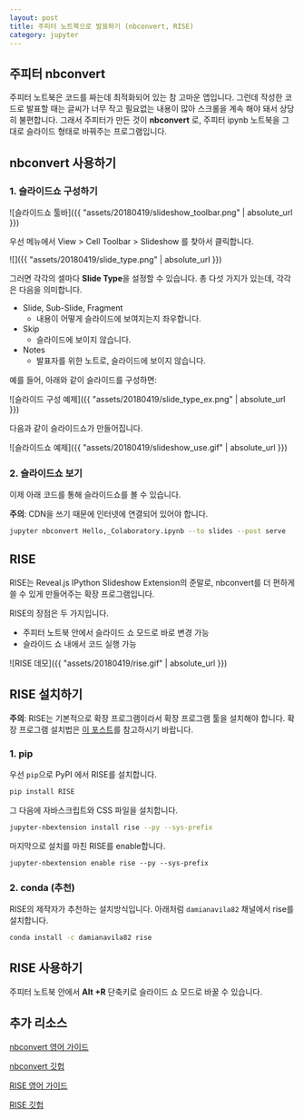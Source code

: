 ```yaml
---
layout: post
title: 주피터 노트북으로 발표하기 (nbconvert, RISE)
category: jupyter
---
```


## 주피터 nbconvert

주피터 노트북은 코드를 짜는데 최적화되어 있는 참 고마운 앱입니다. 그런데 작성한 코드로 발표할 때는 글씨가 너무 작고 필요없는 내용이 많아 스크롤을 계속 해야 돼서 상당히 불편합니다. 그래서 주피터가 만든 것이 **nbconvert** 로, 주피터 ipynb 노트북을 그대로 슬라이드 형태로 바꿔주는 프로그램입니다. 



## nbconvert 사용하기

### 1. 슬라이드쇼 구성하기

![슬라이드쇼 툴바]({{ "assets/20180419/slideshow_toolbar.png" | absolute_url }})

우선 메뉴에서 View > Cell Toolbar > Slideshow 를 찾아서 클릭합니다.

![]({{ "assets/20180419/slide_type.png" | absolute_url }})

그러면 각각의 셀마다 **Slide Type**을 설정할 수 있습니다. 총 다섯 가지가 있는데, 각각은 다음을 의미합니다.

* Slide, Sub-Slide, Fragment
  * 내용이 어떻게 슬라이드에 보여지는지 좌우합니다.
* Skip
  * 슬라이드에 보이지 않습니다.
* Notes
  * 발표자를 위한 노트로, 슬라이드에 보이지 않습니다.

예를 들어, 아래와 같이 슬라이드를 구성하면:

![슬라이드 구성 예제]({{ "assets/20180419/slide_type_ex.png" | absolute_url }})

다음과 같이 슬라이드쇼가 만들어집니다.

![슬라이드쇼 예제]({{ "assets/20180419/slideshow_use.gif" | absolute_url }})



### 2. 슬라이드쇼 보기

이제 아래 코드를 통해 슬라이드쇼를 볼 수 있습니다.

**주의**: CDN을 쓰기 때문에 인터넷에 연결되어 있어야 합니다.

```bash
jupyter nbconvert Hello,_Colaboratory.ipynb --to slides --post serve
```



## RISE

RISE는 Reveal.js IPython Slideshow Extension의 준말로, nbconvert를 더 편하게 쓸 수 있게 만들어주는 확장 프로그램입니다.

RISE의 장점은 두 가지입니다.

* 주피터 노트북 안에서 슬라이드 쇼 모드로 바로 변경 가능
* 슬라이드 쇼 내에서 코드 실행 가능

![RISE 데모]({{ "assets/20180419/rise.gif" | absolute_url }})



## RISE 설치하기

**주의**: RISE는 기본적으로 확장 프로그램이라서 확장 프로그램 툴을 설치해야 합니다. 확장 프로그램 설치법은 [이 포스트](http://www.rlee.ai/2018/04/15/jupyter-notebook-exntesions/)를 참고하시기 바랍니다.

### 1. pip

우선 `pip`으로 PyPI 에서 RISE를 설치합니다.

```bash
pip install RISE
```

그 다음에 자바스크립트와 CSS 파일을 설치합니다.

```bash
jupyter-nbextension install rise --py --sys-prefix
```

마지막으로 설치를 마친 RISE를 enable합니다.

```
jupyter-nbextension enable rise --py --sys-prefix
```

### 2. conda (추천)

RISE의 제작자가 추천하는 설치방식입니다.  아래처럼 `damianavila82` 채널에서 rise를 설치합니다.

```bash
conda install -c damianavila82 rise
```



## RISE 사용하기

주피터 노트북 안에서 **Alt +R** 단축키로 슬라이드 쇼 모드로 바꿀 수 있습니다.



## 추가 리소스

[nbconvert 영어 가이드](https://nbconvert.readthedocs.io)

[nbconvert 깃헙](https://github.com/jupyter/nbconvert)

[RISE 영어 가이드](https://damianavila.github.io/RISE/)

[RISE 깃헙](https://github.com/damianavila/RISE)